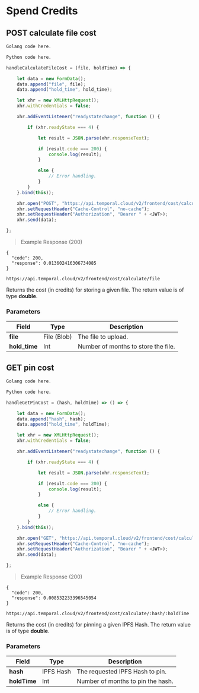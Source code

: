 # Spend Credits

## POST calculate file cost

```go
Golang code here.
```

```python
Python code here.
```

```javascript
handleCalculateFileCost = (file, holdTime) => {

    let data = new FormData();
    data.append("file", file);
    data.append("hold_time", hold_time);

    let xhr = new XMLHttpRequest();
    xhr.withCredentials = false;

    xhr.addEventListener("readystatechange", function () {

        if (xhr.readyState === 4) {

            let result = JSON.parse(xhr.responseText);

            if (result.code === 200) {
                console.log(result);
            }

            else {
                // Error handling.
            }
        }
    }.bind(this));

    xhr.open("POST", "https://api.temporal.cloud/v2/frontend/cost/calculate/file");
    xhr.setRequestHeader("Cache-Control", "no-cache");
    xhr.setRequestHeader("Authorization", "Bearer " + <JWT>);
    xhr.send(data);

};
```

> Example Response (200)

```
{
  "code": 200,
  "response": 0.013602416306734085
}
```

`https://api.temporal.cloud/v2/frontend/cost/calculate/file`

Returns the cost (in credits) for storing a given file. The return value is of type <b>double</b>.

### Parameters

| Field | Type | Description
|-----------|------|-------------
| <b>file</b> | File (Blob) | The file to upload.
| <b>hold_time</b> | Int | Number of months to store the file.

## GET pin cost

```go
Golang code here.
```

```python
Python code here.
```

```javascript
handleGetPinCost = (hash, holdTime) => () => {

    let data = new FormData();
    data.append("hash", hash);
    data.append("hold_time", holdTime);

    let xhr = new XMLHttpRequest();
    xhr.withCredentials = false;

    xhr.addEventListener("readystatechange", function () {

        if (xhr.readyState === 4) {

            let result = JSON.parse(xhr.responseText);

            if (result.code === 200) {
                console.log(result);
            }

            else {
                // Error handling.
            }
        }
    }.bind(this));

    xhr.open("GET", "https://api.temporal.cloud/v2/frontend/cost/calculate/" + hash + "/" + holdTime);
    xhr.setRequestHeader("Cache-Control", "no-cache");
    xhr.setRequestHeader("Authorization", "Bearer " + <JWT>);
    xhr.send(data);

};
```

> Example Response (200)

```
{
  "code": 200,
  "response": 0.008532233396545054
}
```

`https://api.temporal.cloud/v2/frontend/cost/calculate/:hash/:holdTime`

Returns the cost (in credits) for pinning a given IPFS Hash. The return value is of type <b>double</b>.

### Parameters

| Field | Type | Description
|-----------|------|-------------
| <b>hash</b> | IPFS Hash | The requested IPFS Hash to pin.
| <b>holdTime</b> | Int | Number of months to pin the hash.





